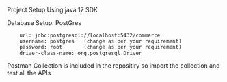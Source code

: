 Project Setup
Using java 17 SDK

Database Setup: PostGres

        url: jdbc:postgresql://localhost:5432/commerce
        username: postgres   (change as per your requirement)
        password: root       (change as per your requirement)
        driver-class-name: org.postgresql.Driver

Postman Collection is included in the repositiry so import the collection and test all the APIs

